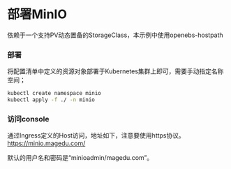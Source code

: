 # 部署MinIO

依赖于一个支持PV动态置备的StorageClass，本示例中使用openebs-hostpath

### 部署
将配置清单中定义的资源对象部署于Kubernetes集群上即可，需要手动指定名称空间；

```bash
kubectl create namespace minio
kubectl apply -f ./ -n minio
```

### 访问console

通过Ingress定义的Host访问，地址如下，注意要使用https协议。
https://minio.magedu.com/

默认的用户名和密码是“minioadmin/magedu.com”。

